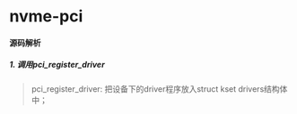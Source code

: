 # nvme-pci
#### 源码解析
##### 1. 调用pci_register_driver
> pci_register_driver: 把设备下的driver程序放入struct kset drivers结构体中；